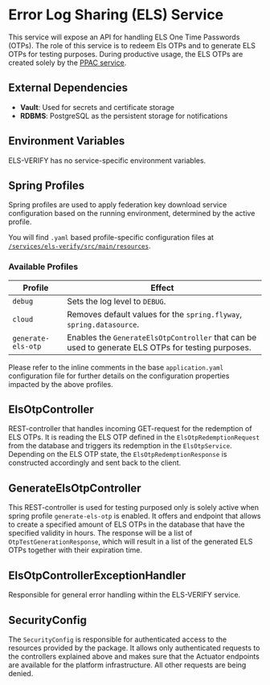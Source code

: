 # Error Log Sharing (ELS) Service

This service will expose an API for handling ELS One Time Passwords (OTPs). The role of this service is
to redeem Els OTPs and to generate ELS OTPs for testing purposes. During productive usage, the ELS OTPs are
created solely by the [PPAC service](PPAC.md).

## External Dependencies

- **Vault**: Used for secrets and certificate storage
- **RDBMS**: PostgreSQL as the persistent storage for notifications

## Environment Variables

ELS-VERIFY has no service-specific environment variables. 

## Spring Profiles

Spring profiles are used to apply federation key download service configuration based on the running
environment, determined by the active profile.

You will find `.yaml` based profile-specific configuration files
at [`/services/els-verify/src/main/resources`](/services/els-verify/src/main/resources).

### Available Profiles

Profile             | Effect
--------------------|-------------
`debug`             | Sets the log level to `DEBUG`.
`cloud`             | Removes default values for the `spring.flyway`, `spring.datasource`.
`generate-els-otp`      | Enables the `GenerateElsOtpController` that can be used to generate ELS OTPs for testing purposes.

Please refer to the inline comments in the base `application.yaml` configuration file for further
details on the configuration properties impacted by the above profiles.

## ElsOtpController

REST-controller that handles incoming GET-request for the redemption of ELS OTPs. It is reading the ELS OTP
defined in the `ElsOtpRedemptionRequest` from the database and triggers its redemption in the
`ElsOtpService`. Depending on the ELS OTP state, the `ElsOtpRedemptionResponse` is constructed accordingly and
sent back to the client.

## GenerateElsOtpController

This REST-controller is used for testing purposed only is solely active when spring
profile `generate-els-otp` is enabled. It offers and endpoint that allows to create a specified amount
of ELS OTPs in the database that have the specified validity in hours. The response will be a list
of `OtpTestGenerationResponse`, which will result in a list of the generated ELS OTPs together with
their expiration time.

## ElsOtpControllerExceptionHandler

Responsible for general error handling within the ELS-VERIFY service.

## SecurityConfig

The `SecurityConfig` is responsible for authenticated access to the resources provided by the
package. It allows only authenticated requests to the controllers explained above and makes sure
that the Actuator endpoints are available for the platform infrastructure. All other requests are
being denied.
